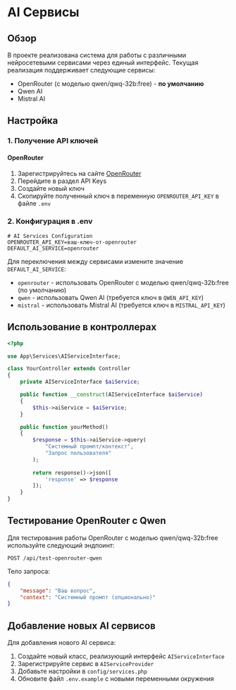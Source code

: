 # AI Сервисы

## Обзор

В проекте реализована система для работы с различными нейросетевыми сервисами через единый интерфейс. Текущая реализация поддерживает следующие сервисы:

- OpenRouter (с моделью qwen/qwq-32b:free) - **по умолчанию**
- Qwen AI
- Mistral AI

## Настройка

### 1. Получение API ключей

#### OpenRouter

1. Зарегистрируйтесь на сайте [OpenRouter](https://openrouter.ai/)
2. Перейдите в раздел API Keys
3. Создайте новый ключ
4. Скопируйте полученный ключ в переменную `OPENROUTER_API_KEY` в файле `.env`

### 2. Конфигурация в .env

```
# AI Services Configuration
OPENROUTER_API_KEY=ваш-ключ-от-openrouter
DEFAULT_AI_SERVICE=openrouter
```

Для переключения между сервисами измените значение `DEFAULT_AI_SERVICE`:

- `openrouter` - использовать OpenRouter с моделью qwen/qwq-32b:free (по умолчанию)
- `qwen` - использовать Qwen AI (требуется ключ в `QWEN_API_KEY`)
- `mistral` - использовать Mistral AI (требуется ключ в `MISTRAL_API_KEY`)

## Использование в контроллерах

```php
<?php

use App\Services\AIServiceInterface;

class YourController extends Controller
{
    private AIServiceInterface $aiService;

    public function __construct(AIServiceInterface $aiService)
    {
        $this->aiService = $aiService;
    }

    public function yourMethod()
    {
        $response = $this->aiService->query(
            "Системный промпт/контекст",
            "Запрос пользователя"
        );
        
        return response()->json([
            'response' => $response
        ]);
    }
}
```

## Тестирование OpenRouter с Qwen

Для тестирования работы OpenRouter с моделью qwen/qwq-32b:free используйте следующий эндпоинт:

```
POST /api/test-openrouter-qwen
```

Тело запроса:
```json
{
    "message": "Ваш вопрос",
    "context": "Системный промпт (опционально)"
}
```

## Добавление новых AI сервисов

Для добавления нового AI сервиса:

1. Создайте новый класс, реализующий интерфейс `AIServiceInterface`
2. Зарегистрируйте сервис в `AIServiceProvider`
3. Добавьте настройки в `config/services.php`
4. Обновите файл `.env.example` с новыми переменными окружения 